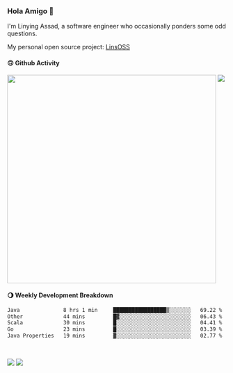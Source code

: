 ### Hola Amigo 🤣   

I'm Linying Assad, a software engineer who occasionally ponders some odd questions.  

My personal open source project: [LinsOSS](https://github.com/linsoss)
 
#### 🙃 Github Activity 
<div>
  <img src="https://github-readme-stats.vercel.app/api?username=al-assad&show_icons=true" align="top" style="display: inline-block;" width="480"/>
  <img src="https://github-readme-stats.vercel.app/api/top-langs/?username=al-assad&hide=css,html&langs_count=8&layout=compact" align="top" style="display: inline-block;"/>
</div>

#### 🌖 Weekly Development Breakdown
<!--START_SECTION:waka-->

```txt
Java              8 hrs 1 min     █████████████████▒░░░░░░░   69.22 %
Other             44 mins         █▓░░░░░░░░░░░░░░░░░░░░░░░   06.43 %
Scala             30 mins         █░░░░░░░░░░░░░░░░░░░░░░░░   04.41 %
Go                23 mins         █░░░░░░░░░░░░░░░░░░░░░░░░   03.39 %
Java Properties   19 mins         ▓░░░░░░░░░░░░░░░░░░░░░░░░   02.77 %
```

<!--END_SECTION:waka-->

<br>

<a href="https://twitter.com/assad_lin"><img src="https://img.shields.io/badge/Twitter-@assad__lin-blue?style=flat&logo=twitter" /></a>
<a href="https://al-assad.github.io"><img src="https://img.shields.io/badge/Blogs-Linying_Assad's_Blog-yellow?style=flat&logo=github" /></a>

